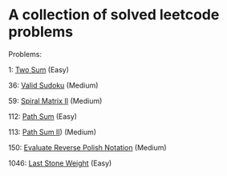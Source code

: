 # A collection of solved leetcode problems

Problems:

1: [Two Sum](https://leetcode.com/problems/two-sum) (Easy)

36: [Valid Sudoku](https://leetcode.com/problems/valid-sudoku/) (Medium)

59: [Spiral Matrix II](https://leetcode.com/problems/spiral-matrix-ii/) (Medium)

112: [Path Sum](https://leetcode.com/problems/path-sum) (Easy)

113: [Path Sum II](https://leetcode.com/problems/path-sum-ii)) (Medium)

150: [Evaluate Reverse Polish Notation](https://leetcode.com/problems/evaluate-reverse-polish-notation) (Medium)

1046: [Last Stone Weight](https://leetcode.com/problems/last-stone-weight/) (Easy)